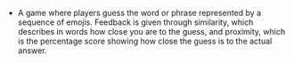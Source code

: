 - A game where players guess the word or phrase represented by a sequence of emojis. Feedback is given through similarity, which describes in words how close you are to the guess, and proximity, which is the percentage score showing how close the guess is to the actual answer.

